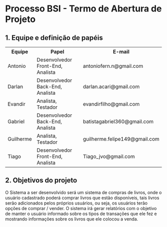 <h1>Processo BSI - Termo de Abertura de Projeto</h1>

<h2>1.	Equipe e definição de papéis</h2>
<table>
  <tr>
    <th>Equipe</th>
    <th>Papel</th>
    <th>E-mail</th>
  </tr>
  <tr>
    <td>Antonio</td>
    <td>Desenvolvedor Front-End, Analista</td>
    <td>antoniofern.n@gmail.com</td>
  </tr>
  <tr>
    <td>Darlan</td>
    <td>Desenvolvedor Back-End, Analista</td>
    <td>darlan.acari@gmail.com</td>
  </tr>
  <tr>
    <td>Evandir</td>
    <td>Analista, Testador</td>
    <td>evandirfilho@gmail.com</td>
  </tr>
  <tr>
    <td>Gabriel</td>
    <td>Desenvolvedor Back-End, Analista</td>
    <td>batistagabriel360@gmail.com</td>
  </tr>
  <tr>
    <td>Guilherme</td>
    <td>Analista, Testador</td>
    <td>guilherme.felipe149@gmail.com</td>
  </tr>
  <tr>
    <td>Tiago</td>
    <td>Desenvolvedor Front-End, Analista</td>
    <td>Tiago_jvo@gmail.com</td>
  </tr>
</table>

<h2>2.	Objetivos do projeto</h2>
<p>O Sistema a ser desenvolvido será um sistema de compras de livros, onde o usuário cadastrado poderá comprar livros que estão disponíveis, tais livros serão adicionados pelos próprios usuários, ou seja, os usuários terão opções de comprar / vender.
O sistema irá gerar relatórios com o objetivo de manter o usuário informado sobre os tipos de transações que ele fez e mostrando informações sobre os livros que ele colocou a venda.</p>